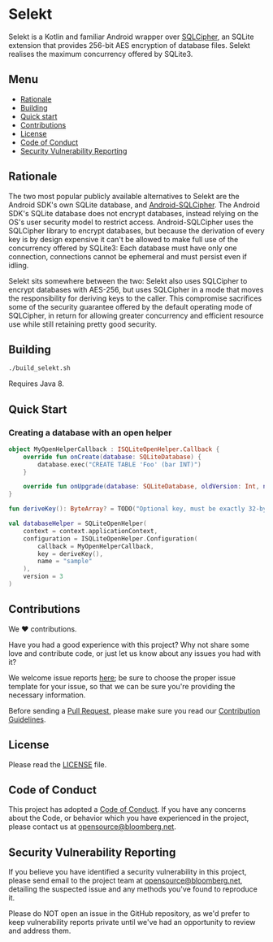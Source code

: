 # Selekt

Selekt is a Kotlin and familiar Android wrapper over [SQLCipher](https://www.zetetic.net/sqlcipher/), an SQLite extension that provides 256-bit AES encryption of database files. Selekt realises the maximum concurrency offered by SQLite3.

## Menu

- [Rationale](#rationale)
- [Building](#building)
- [Quick start](#quick-start)
- [Contributions](#contributions)
- [License](#license)
- [Code of Conduct](#code-of-conduct)
- [Security Vulnerability Reporting](#security-vulnerability-reporting)

## Rationale

The two most popular publicly available alternatives to Selekt are the Android SDK's own SQLite database, and [Android-SQLCipher](https://www.zetetic.net/sqlcipher/sqlcipher-for-android/). The Android SDK's SQLite database does not encrypt databases, instead relying on the OS's user security model to restrict access. Android-SQLCipher uses the SQLCipher library to encrypt databases, but because the derivation of every key is by design expensive it can't be allowed to make full use of the concurrency offered by SQLite3: Each database must have only one connection, connections cannot be ephemeral and must persist even if idling.

Selekt sits somewhere between the two: Selekt also uses SQLCipher to encrypt databases with AES-256, but uses SQLCipher in a mode that moves the responsibility for deriving keys to the caller. This compromise sacrifices some of the security guarantee offered by the default operating mode of SQLCipher, in return for allowing greater concurrency and efficient resource use while still retaining pretty good security.

## Building 

```bash
./build_selekt.sh
```

Requires Java 8.

## Quick Start

### Creating a database with an open helper

```kt
object MyOpenHelperCallback : ISQLiteOpenHelper.Callback {
    override fun onCreate(database: SQLiteDatabase) {
        database.exec("CREATE TABLE 'Foo' (bar INT)")
    }

    override fun onUpgrade(database: SQLiteDatabase, oldVersion: Int, newVersion: Int) = Unit
}

fun deriveKey(): ByteArray? = TODO("Optional key, must be exactly 32-bytes long.")

val databaseHelper = SQLiteOpenHelper(
    context = context.applicationContext,
    configuration = ISQLiteOpenHelper.Configuration(
        callback = MyOpenHelperCallback,
        key = deriveKey(),
        name = "sample"
    ),
    version = 3
)
```

## Contributions

We :heart: contributions.

Have you had a good experience with this project? Why not share some love and contribute code, or just let us know about any issues you had with it?

We welcome issue reports [here](../../issues); be sure to choose the proper issue template for your issue, so that we can be sure you're providing the necessary information.

Before sending a [Pull Request](../../pulls), please make sure you read our
[Contribution Guidelines](https://github.com/bloomberg/.github/blob/master/CONTRIBUTING.md).

## License

Please read the [LICENSE](LICENSE) file.

## Code of Conduct

This project has adopted a [Code of Conduct](https://github.com/bloomberg/.github/blob/master/CODE_OF_CONDUCT.md).
If you have any concerns about the Code, or behavior which you have experienced in the project, please
contact us at opensource@bloomberg.net.

## Security Vulnerability Reporting

If you believe you have identified a security vulnerability in this project, please send email to the project
team at opensource@bloomberg.net, detailing the suspected issue and any methods you've found to reproduce it.

Please do NOT open an issue in the GitHub repository, as we'd prefer to keep vulnerability reports private until
we've had an opportunity to review and address them.
